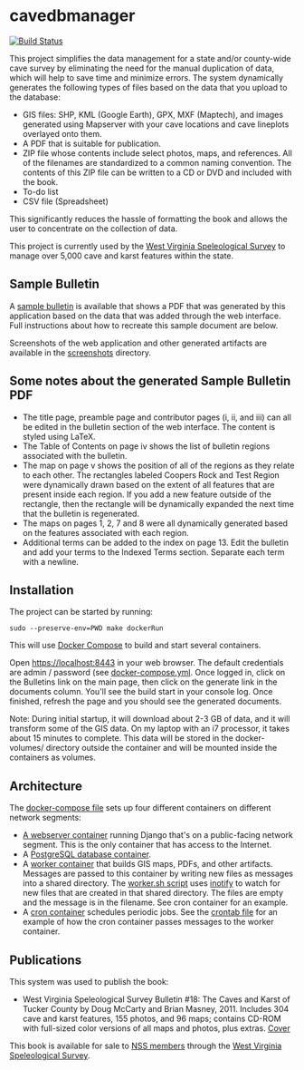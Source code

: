 # cavedbmanager

[![Build Status](https://travis-ci.org/masneyb/cavedbmanager.svg?branch=master)](https://travis-ci.org/masneyb/cavedbmanager)

This project simplifies the data management for a state and/or county-wide cave
survey by eliminating the need for the manual duplication of data, which will
help to save time and minimize errors. The system dynamically generates
the following types of files based on the data that you upload to the database:

* GIS files: SHP, KML (Google Earth), GPX, MXF (Maptech), and images generated
  using Mapserver with your cave locations and cave lineplots overlayed onto
  them.
* A PDF that is suitable for publication.
* ZIP file whose contents include select photos, maps, and references. All of
  the filenames are standardized to a common naming convention. The contents of
  this ZIP file can be written to a CD or DVD and included with the book.
* To-do list
* CSV file (Spreadsheet)

This significantly reduces the hassle of formatting the book and allows the user
to concentrate on the collection of data.

This project is currently used by the 
[West Virginia Speleological Survey](https://www.wvass.org/)
to manage over 5,000 cave and karst features within the state.


## Sample Bulletin

A [sample bulletin](sample-bulletin/sample-bulletin.pdf?raw=1) is available that
shows a PDF that was generated by this application based on the data that was
added through the web interface. Full instructions about how to recreate this
sample document are below.

Screenshots of the web application and other generated artifacts are available
in the [screenshots](screenshots) directory.


## Some notes about the generated Sample Bulletin PDF

* The title page, preamble page and contributor pages (i, ii, and iii) can
  all be edited in the bulletin section of the web interface. The content
  is styled using LaTeX.
* The Table of Contents on page iv shows the list of bulletin regions
  associated with the bulletin.
* The map on page v shows the position of all of the regions as they relate
  to each other. The rectangles labeled Coopers Rock and Test Region were
  dynamically drawn based on the extent of all features that are present
  inside each region. If you add a new feature outside of the rectangle,
  then the rectangle will be dynamically expanded the next time that
  the bulletin is regenerated.
* The maps on pages 1, 2, 7 and 8 were all dynamically generated based on
  the features associated with each region.
* Additional terms can be added to the index on page 13. Edit the bulletin
  and add your terms to the Indexed Terms section. Separate each term with
  a newline.


## Installation

The project can be started by running:

    sudo --preserve-env=PWD make dockerRun

This will use [Docker Compose](https://www.docker.com/products/docker-compose)
to build and start several containers.

Open [https://localhost:8443](https://localhost:8443) in your web browser.
The default credentials are admin / password (see
[docker-compose.yml](docker-compose.yml). Once logged in, click on the Bulletins
link on the main page, then click on the generate link in the documents column.
You'll see the build start in your console log. Once finished, refresh the page
and you should see the generated documents.

Note: During initial startup, it will download about 2-3 GB of data, and it will
transform some of the GIS data. On my laptop with an i7 processor, it takes about
15 minutes to complete. This data will be stored in the docker-volumes/
directory outside the container and will be mounted inside the containers as
volumes.


## Architecture

The [docker-compose file](docker-compose.yml) sets up four different containers
on different network segments:

- [A webserver container](Dockerfile.web) running Django that's on a
  public-facing network segment. This is the only container that has access to
  the Internet.
- A [PostgreSQL database container](Dockerfile.db).
- A [worker container](Dockerfile.worker) that builds GIS maps, PDFs, and other
  artifacts. Messages are passed to this container by writing new files as messages
  into a shared directory. The [worker.sh script](cavedb/scripts/worker.sh) uses
  [inotify](https://www.man7.org/linux/man-pages/man7/inotify.7.html) to watch for
  new files that are created in that shared directory. The files are empty and the
  message is in the filename. See cron container for an example.
- A [cron container](Dockerfile.cron) schedules periodic jobs. See the
  [crontab file](conf/crontab) for an example of how the cron container passes
  messages to the worker container.


## Publications

This system was used to publish the book:

* West Virginia Speleological Survey Bulletin #18: The Caves and Karst of
  Tucker County by Doug McCarty and Brian Masney, 2011. Includes 304 cave and
  karst features, 155 photos, and 96 maps; contains CD-ROM with full-sized
  color versions of all maps and photos, plus extras.
  [Cover](https://www.wvass.org/images/b18.jpg)

This book is available for sale to [NSS members](http://caves.org/) through
the [West Virginia Speleological Survey](http://www.wvass.org/).
